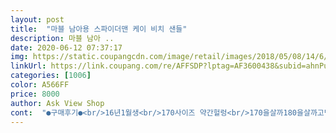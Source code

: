 ```yaml
---
layout: post 
title:  "마블 남아용 스파이더맨 케이 비치 샌들" 
description: 마블 남아 ..
date: 2020-06-12 07:37:17 
img: https://static.coupangcdn.com/image/retail/images/2018/05/08/14/6/ec050b0e-9fb4-43d6-befc-18cc76e5b443.jpg 
linkUrl: https://link.coupang.com/re/AFFSDP?lptag=AF3600438&subid=ahnPublicAsk&pageKey=89844969&itemId=280303953&vendorItemId=3684650647&traceid=V0-113-02a69e61df503a71 
categories: [1006] 
color: A566FF 
price: 8000 
author: Ask View Shop 
cont:  "●구매후기●<br/>16년1월생<br/>170사이즈 약간헐렁<br/>170을살까180을살까고민했는데<br/>180 주문했는데 너무 딱 맞네요<br/>180샀음못신을뻔<br/>190신으면 좀 헐렁거려요<br/>190이랑 180 고민하다 올해한해 신을생각으로<br/>190주문했음 헐렁거렸을것 같고<br/>7세 운동화 여유있게 190신고있어요<br/>걸을때나간단하게뛰어다닐땐괜찮고<br/>냄새는 좀 나는데 금새 빠질 것 같아요.<br/> 암튼 잘 신길게요.<br/><br/>발길이16.<br/>5 정도되는것같아요<br/>발에살은없는편<br/>발차기를하면신발이날아가는정도?ㅎ<br/>신발 자체는 8천원치곤 너무 좋네요<br/>실내화 180딱 맞고<br/>아주편하다고어필하는거보니 대만족스러운디자인인가봅니다<br/>작년에 170샀다가 너무 커서 올해 신겨봤더니 그래도 크다 싶어서 여름까지 잘 신기겠구나 했는데 며칠전부터 발이 불편하다네요.<br/> 그사이 발이 많이 컸나봐요.<br/> 글서 이번엔 190이랑 180이랑 고민하다가 180주문해서 신겼더니 여유있게 잘 맞네요.<br/><br/>좀큰가싶은데본인은혹시반품할까봐그런지<br/>지금 이시기 발 사이즈 고르기 애매한거 같네요<br/>후기에 크게 나왔다해서<br/>16년1월생<br/>170사이즈 약간헐렁<br/>170을살까180을살까고민했는데<br/>180 주문했는데 너무 딱 맞네요<br/>180샀음못신을뻔<br/>190신으면 좀 헐렁거려요<br/>190이랑 180 고민하다 올해한해 신을생각으로<br/>190주문했음 헐렁거렸을것 같고<br/>7세 운동화 여유있게 190신고있어요<br/>걸을때나간단하게뛰어다닐땐괜찮고<br/>냄새는 좀 나는데 금새 빠질 것 같아요.<br/> 암튼 잘 신길게요.<br/><br/>발길이16.<br/>5 정도되는것같아요<br/>발에살은없는편<br/>발차기를하면신발이날아가는정도?ㅎ<br/>신발 자체는 8천원치곤 너무 좋네요<br/>실내화 180딱 맞고<br/>아주편하다고어필하는거보니 대만족스러운디자인인가봅니다<br/>작년에 170샀다가 너무 커서 올해 신겨봤더니 그래도 크다 싶어서 여름까지 잘 신기겠구나 했는데 며칠전부터 발이 불편하다네요.<br/> 그사이 발이 많이 컸나봐요.<br/> 글서 이번엔 190이랑 180이랑 고민하다가 180주문해서 신겼더니 여유있게 잘 맞네요.<br/><br/>좀큰가싶은데본인은혹시반품할까봐그런지<br/>지금 이시기 발 사이즈 고르기 애매한거 같네요<br/>후기에 크게 나왔다해서<br/>" 
---
```

